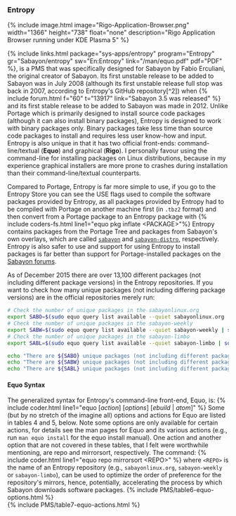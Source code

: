 ### Entropy
{% include image.html image="Rigo-Application-Browser.png" width="1366" height="738" float="none" description="Rigo Application Browser running under KDE Plasma 5" %}

{% include links.html package="sys-apps/entropy" program="Entropy" gr="Sabayon/entropy" sw="En:Entropy" link="/man/equo.pdf" pdf="PDF" %}, is a PMS that was specifically designed for Sabayon by Fabio Erculiani, the original creator of Sabayon. Its first unstable release to be added to Sabayon was in July 2008 (although its first unstable release full stop was back in 2007, according to Entropy's GitHub repository[^2]) when {% include forum.html f="60" t="13917" link="Sabayon 3.5 was released" %} and its first stable release to be added to Sabayon was made in 2012. Unlike Portage which is primarily designed to install source code packages (although it can also install binary packages), Entropy is designed to work with binary packages only. Binary packages take less time than source code packages to install and requires less user know-how and input. Entropy is also unique in that it has two official front-ends: command-line/textual (**Equo**) and graphical (**Rigo**). I personally favour using the command-line for installing packages on Linux distributions, because in my experience graphical installers are more prone to crashes during installation than their command-line/textual counterparts.

Compared to Portage, Entropy is far more simple to use, if you go to the Entropy Store you can see the USE flags used to compile the software packages provided by Entropy, as all packages provided by Entropy had to be compiled with Portage on another machine first (in `.tbz2` format) and then convert from a Portage package to an Entropy package with {% include coders-fs.html line1="equo pkg inflate &lt;PACKAGE&gt;"%} Entropy contains packages from the Portage Tree and packages from Sabayon's own overlays, which are called [`sabayon`](https://github.com/Sabayon/for-gentoo) and [`sabayon-distro`](https://github.com/Sabayon/sabayon-distro), respectively. Entropy is also safer to use and support for using Entropy to install packages is far better than support for Portage-installed packages on the [Sabayon forums](https://forum.sabayon.org/).

As of December 2015 there are over 13,100 different packages (not including different package versions) in the Entropy repositories. If you want to check how many unique packages (not including differing package versions) are in the official repositories merely run:
```bash
# Check the number of unique packages in the sabayonlinux.org
export SABO=$(sudo equo query list available --quiet sabayonlinux.org | sort | uniq | wc -l)
# Check the number of unique packages in the sabayon-weekly
export SABW=$(sudo equo query list available --quiet sabayon-weekly | sort | uniq | wc -l)
# Check the number of unique packages in the sabayon-limbo
export SABL=$(sudo equo query list available --quiet sabayon-limbo | sort | uniq | wc -l)

echo "There are ${SABO} unique packages (not including different package version) in the sabayonlinux.org (DAILY) repository"
echo "There are ${SABW} unique packages (not including different package version) in the sabayon-weekly (WEEKLY) repository"
echo "There are ${SABL} unique packages (not including different package version) in the sabayon-limbo (LIMBO) repository"
```

#### Equo Syntax
The generalized syntax for Entropy's command-line front-end, Equo, is:
{% include coder.html line1="equo [<em>action</em>] [<em>options</em>] [<em>ebuild</em> | <em>atom</em>]" %}
Some (but by no stretch of the imagine all) options and actions for Equo are listed in tables 4 and 5, below. Note some options are only available for certain actions, for details see the man pages for Equo and its various actions (e.g., run `man equo install` for the equo install manual). One action and another option that are not covered in these tables, that I felt were worthwhile mentioning, are repo and mirrorsort, respectively. The command:
{% include coder.html line1="equo repo mirrorsort &lt;REPO&gt;" %}
where `<REPO>` is the name of an Entropy repository (e.g., `sabayonlinux.org`, `sabayon-weekly` or `sabayon-limbo`), can be used to optimize the order of preference for the repository's mirrors, hence, potentially, accelerating the process by which Sabayon downloads software packages.
{% include PMS/table6-equo-options.html %}
<br/>
{% include PMS/table7-equo-actions.html %}
